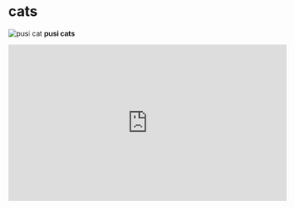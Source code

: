 # cats


![pusi cat](https://www.purina.co.uk/sites/default/files/2023-03/Hero%20Pedigree%20Cats.jpg)
**pusi cats**


<iframe width="560" height="315" src="https://www.youtube.com/embed/V-gWfF-NaiQ?si=-Eo76I9AFL3qLr4p" title="YouTube video player" frameborder="0" allow="accelerometer; autoplay; clipboard-write; encrypted-media; gyroscope; picture-in-picture; web-share" allowfullscreen></iframe>

